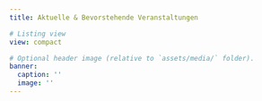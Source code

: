 ```yaml
---
title: Aktuelle & Bevorstehende Veranstaltungen

# Listing view
view: compact

# Optional header image (relative to `assets/media/` folder).
banner:
  caption: ''
  image: ''
---
```


